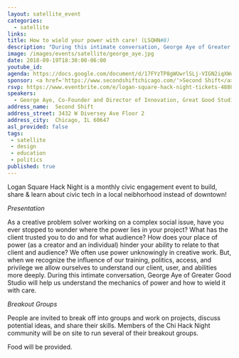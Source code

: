 ```yaml
---
layout: satellite_event
categories:
  - satellite
links:
title: How to wield your power with care! (LSQHN#8)
description: "During this intimate conversation, George Aye of Greater Good Studio will help us understand the mechanics of power and how to wield it with care."
image: /images/events/satellite/george_aye.jpg
date: 2018-09-19T18:30:00-06:00
youtube_id:
agenda: https://docs.google.com/document/d/17FYzTP8gWUwrlSLj-VIGN2iqXWohUPFiRvnsuBpdrL0/edit#
sponsor: <a href='https://www.secondshiftchicago.com/'>Second Shift</a>
rsvp: https://www.eventbrite.com/e/logan-square-hack-night-tickets-48806944886
speakers:
  - George Aye, Co-Founder and Director of Innovation, Great Good Studio
address_name:  Second Shift
address_street: 3432 W Diversey Ave Floor 2
address_city:  Chicago, IL 60647
asl_provided: false
tags:
 - satellite
 - design
 - education
 - politics
published: true
---
```


Logan Square Hack Night is a monthly civic engagement event to build, share & learn about civic tech in a local neibhorhood instead of downtown!

*Presentation*

As a creative problem solver working on a complex social issue, have you ever stopped to wonder where the power lies in your project? What has the client trusted you to do and for what audience? How does your place of power (as a creator and an individual) hinder your ability to relate to that client and audience? We often use power unknowingly in creative work. But, when we recognize the influence of our training, politics, access, and privilege we allow ourselves to understand our client, user, and abilities more deeply. During this intimate conversation, George Aye of Greater Good Studio will help us understand the mechanics of power and how to wield it with care.

*Breakout Groups*

People are invited to break off into groups and work on projects, discuss potential ideas, and share their skills. Members of the Chi Hack Night community will be on site to run several of their breakout groups.

Food will be provided.
